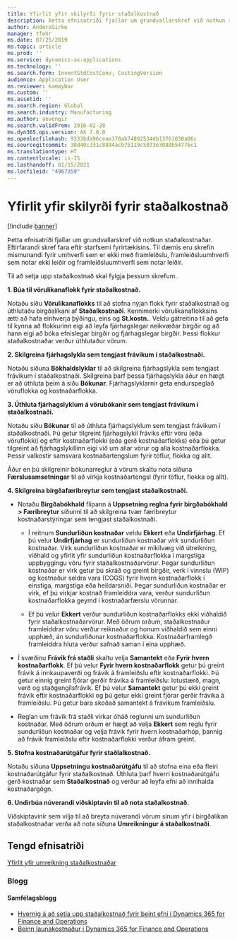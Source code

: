 ```yaml
---
title: Yfirlit yfir skilyrði fyrir staðalkostnað
description: Þetta efnisatriði fjallar um grundvallarskref við notkun staðalkostnaðar.
author: AndersGirke
manager: tfehr
ms.date: 07/25/2019
ms.topic: article
ms.prod: ''
ms.service: dynamics-ax-applications
ms.technology: ''
ms.search.form: InventStdCostConv, CostingVersion
audience: Application User
ms.reviewer: kamaybac
ms.custom: ''
ms.assetid: ''
ms.search.region: Global
ms.search.industry: Manufacturing
ms.author: aevengir
ms.search.validFrom: 2016-02-28
ms.dyn365.ops.version: AX 7.0.0
ms.openlocfilehash: 9333bda96ceae378ab74892534db13761038a06c
ms.sourcegitcommit: 38d40c331c8894acb7b119c5073e3088b54776c1
ms.translationtype: HT
ms.contentlocale: is-IS
ms.lasthandoff: 01/15/2021
ms.locfileid: "4967359"
---
```

# <a name="prerequisites-for-standard-costs-overview"></a>Yfirlit yfir skilyrði fyrir staðalkostnað

[!include [banner](../includes/banner.md)]

Þetta efnisatriði fjallar um grundvallarskref við notkun staðalkostnaðar. Eftirfarandi skref fara eftir starfsemi fyrirtækisins. Til dæmis eru skrefin mismunandi fyrir umhverfi sem er ekki með framleiðslu, framleiðsluumhverfi sem notar ekki leiðir og framleiðsluumhverfi sem notar leiðir. 

Til að setja upp staðalkostnað skal fylgja þessum skrefum.

**1. Búa til vörulíkanaflokk fyrir staðalkostnað.**

Notaðu síðu **Vörulíkanaflokks** til að stofna nýjan flokk fyrir staðalkostnað og úthlutaðu birgðalíkani af **Staðalkostnaði**. Kennimerki vörulíkanaflokksins ætti að hafa einhverja þýðingu, eins og **St.kostn.**. Veldu gátreitina til að gefa til kynna að flokkurinn eigi að leyfa fjárhagslegar neikvæðar birgðir og að hann eigi að bóka efnislegar birgðir og fjárhagslegar birgðir. Þessi flokkur staðalkostnaðar verður úthlutaður vörum.

**2. Skilgreina fjárhagslykla sem tengjast frávikum í staðalkostnaði.** 

Notaðu síðuna **Bókhaldslyklar** til að skilgreina fjárhagslykla sem tengjast frávikum í staðalkostnaði. Skilgreina þarf þessa fjárhagslykla áður en hægt er að úthluta þeim á síðu **Bókunar**. Fjárhagslyklarnir geta endurspeglað vöruflokka og kostnaðarflokka.

**3. Úthluta fjárhagslyklum á vörubókanir sem tengjast frávikum í staðalkostnaði.** 

Notaðu síðu **Bókunar** til að úthluta fjárhagslyklum sem tengjast frávikum í staðalkostnaði. Þú getur tilgreint fjárhagslykil fráviks eftir vöru (eða vöruflokki) og eftir kostnaðarflokki (eða gerð kostnaðarflokks) eða þú getur tilgreint að fjárhagslykillinn eigi við um allar vörur og alla kostnaðarflokka. Þessir valkostir samsvara kostnaðartengslum fyrir töflur, flokka og allt. 

Áður en þú skilgreinir bókunarreglur á vörum skaltu nota síðuna **Færslusamsetningar** til að virkja kostnaðartengsl (fyrir töflur, flokka og allt).

**4. Skilgreina birgðafæribreytur sem tengjast staðalkostnaði.** 

-  Notaðu **Birgðabókhald** flipann á **Uppsetning reglna fyrir birgðabókhald > Færibreytur** síðunni til að skilgreina tvær færibreytur kostnaðarstýringar sem tengjast staðalkostnaði.

    -  Í reitnum **Sundurliðun kostnaðar** veldu **Ekkert** eða **Undirfjárhag**. Ef þú velur **Undirfjárhag** er sundurliðun kostnaðar *virk* sundurliðun kostnaðar. Virk sundurliðun kostnaðar er mikilvæg við útreikning, viðhald og yfirlit yfir sundurliðun kostnaðarflokka í margstiga uppbyggingu vöru fyrir staðalkostnaðarvörur. Þegar sundurliðun kostnaðar er virk getur þú skráð og greint birgðir, verk í vinnslu (WIP) og kostnaður seldra vara (COGS) fyrir hvern kostnaðarflokk í einstiga, margstiga eða heildarsniði. Þegar sundurliðun kostnaðar er virk, ef þú virkjar kostnað framleiddra vara, verður sundurliðun kostnaðarflokka geymd í kostnaðarfærslu vörunnar. 

    -  Ef þú velur **Ekkert** verður sundurliðun kostnaðarflokks ekki viðhaldið fyrir staðalkostnaðarvörur. Með öðrum orðum, staðalkostnaður framleiddrar vöru verður reiknaður og honum viðhaldið sem einni upphæð, án sundurliðunar kostnaðarflokka. Kostnaðarframlegð framleiddra hluta verður safnað saman í eina upphæð.

-  Í svæðinu **Frávik frá staðli** skaltu velja **Samantekt** eða **Fyrir hvern kostnaðarflokk**. Ef þú velur **Fyrir hvern kostnaðarflokk** getur þú greint frávik á innkaupaverði og frávik á framleiðslu eftir kostnaðarflokki. Þú getur einnig greint fjórar gerðir frávika á framleiðslu: lotustærð, magn, verð og staðgengilsfrávik. Ef þú velur **Samantekt** getur þú ekki greint frávik eftir kostnaðarflokki og þú getur ekki greint fjórar gerðir frávika á framleiðslu. Þú getur bara skoðað samantekt á frávikum framleiðslu.

-  Reglan um frávik frá staðli virkar óháð reglunni um sundurliðun kostnaðar. Með öðrum orðum er hægt að velja **Ekkert** sem reglu fyrir sundurliðun kostnaðar og velja frávik fyrir hvern kostnaðarhóp, þannig að frávik framleiðslu eftir kostnaðarflokki verður áfram greint.

**5. Stofna kostnaðarútgáfur fyrir staðlalkostnað.** 

Notaðu síðuna **Uppsetningu kostnaðarútgáfu** til að stofna eina eða fleiri kostnaðarútgáfur fyrir staðalkostnað. Úthluta þarf hverri kostnaðarútgáfu gerð kostnaðar sem **Staðalkostnað** og verður að leyfa efni að innihalda kostnaðargögn.

**6. Undirbúa núverandi viðskiptavin til að nota staðalkostnað.** 

Viðskiptavinir sem vilja til að breyta núverandi vörum sínum yfir í birgðalíkan staðalkostnaðar verða að nota síðuna **Umreikningur á staðalkostnaði**.


<a name="related-topics"></a>Tengd efnisatriði
--------

[Yfirlit yfir umreikning staðalkostnaðar](standard-cost-conversion-overview.md)

### <a name="blogs"></a>Blogg

#### <a name="community-blogs"></a>Samfélagsblogg

- [Hvernig á að setja upp staðalkostnað fyrir beint efni í Dynamics 365 for Finance and Operations](https://financefunction.tech/2018/06/07/how-to-set-up-standard-costs-for-direct-materials-in-dynamics-365-for-finance-and-operations)
- [Beinn launakostnaður í Dynamics 365 for Finance and Operations](https://financefunction.tech/2018/07/16/standard-direct-labor-cost-in-dynamics-365-for-finance-and-operations)
